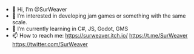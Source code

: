 - 👋 Hi, I’m @SurWeaver
- 👀 I’m interested in developing jam games or something with the same scale.
- 🌱 I’m currently learning in C#, JS, Godot, GMS
- 📫 How to reach me:
     https://surweaver.itch.io/
     https://t.me/SurWeaver
     https://twitter.com/SurWeaver
     

<!---
SurWeaver/SurWeaver is a ✨ special ✨ repository because its `README.md` (this file) appears on your GitHub profile.
You can click the Preview link to take a look at your changes.
--->
